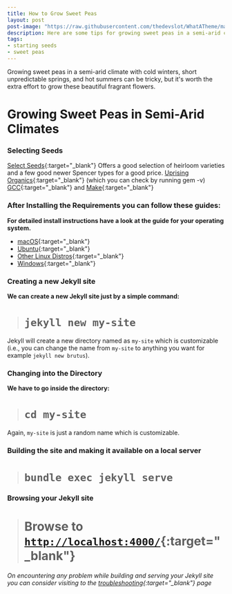 ```yaml
---
title: How to Grow Sweet Peas
layout: post
post-image: "https://raw.githubusercontent.com/thedevslot/WhatATheme/master/assets/images/What%20is%20Jekyll%20and%20How%20to%20use%20it.png?token=AHMQUELVG36IDSA4SZEZ5P26Z64IW"
description: Here are some tips for growing sweet peas in a semi-arid continental climate.
tags:
- starting seeds
- sweet peas
---
```


Growing sweet peas in a semi-arid climate with cold winters, short unpredictable springs, and hot summers can be tricky, but it's worth the extra effort to grow these beautiful fragrant flowers. 
	
# Growing Sweet Peas in Semi-Arid Climates

### Selecting Seeds
 [Select Seeds](https://www.selectseeds.com/collections/sweet-pea/){:target="_blank"} Offers a good selection of heirloom varieties and a few good newer Spencer types for a good price.
 [Uprising Organics](https://uprisingorganics.com/collections/sweet-pea){:target="_blank"} (which you can check by running gem -v)
 [GCC](https://gcc.gnu.org/install/){:target="_blank"} and [Make](https://www.gnu.org/software/make/){:target="_blank"}

### After Installing the Requirements you can follow these guides:
**For detailed install instructions have a look at the guide for your operating system.**
* [macOS](https://jekyllrb.com/docs/installation/macos/){:target="_blank"}
* [Ubuntu](https://jekyllrb.com/docs/installation/ubuntu/){:target="_blank"}
* [Other Linux Distros](https://jekyllrb.com/docs/installation/other-linux/){:target="_blank"}
* [Windows](https://jekyllrb.com/docs/installation/windows/){:target="_blank"}

### Creating a new Jekyll site
**We can create a new Jekyll site just by a simple command:**<br>
> # `jekyll new my-site`

Jekyll will create a new directory named as `my-site` which is customizable (i.e., you can change the name from `my-site` to anything you want for example `jekyll new brutus`).

### Changing into the Directory
**We have to go inside the directory:**<br>
> # `cd my-site`

Again, `my-site` is just a random name which is customizable.

### Building the site and making it available on a local server
> # `bundle exec jekyll serve`

### Browsing your Jekyll site
> # Browse to [`http://localhost:4000/`](http://localhost:4000/){:target="_blank"}

###### On encountering any problem while building and serving your Jekyll site you can consider visiting to the [troubleshooting](https://jekyllrb.com/docs/troubleshooting/#configuration-problems){:target="_blank"} page